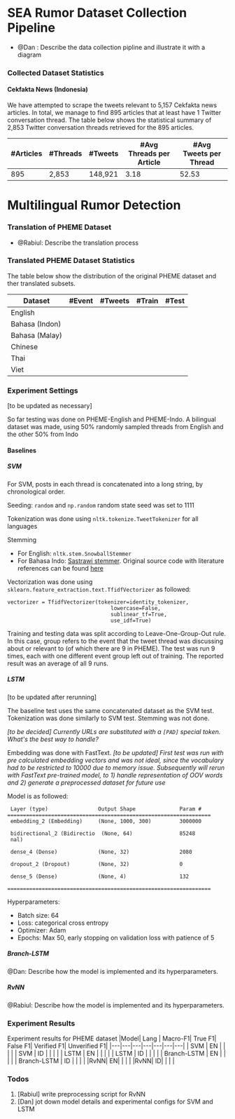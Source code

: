 # SEA Rumor Dataset Collection Pipeline
 - @Dan : Describe the data collection pipline and illustrate it with a diagram 

### Collected Dataset Statistics 
#### Cekfakta News (Indonesia)
We have attempted to scrape the tweets relevant to 5,157 Cekfakta news articles. In total, we manage to find 895 articles that at least have 1 Twitter conversation thread. The table below shows the statistical summary of 2,853 Twitter conversation threads retrieved for the 895 articles.

|#Articles|#Threads|#Tweets|#Avg Threads per Article| #Avg Tweets per Thread|
|---|---|---|---|---|
|895|2,853|148,921| 3.18|52.53|

# Multilingual Rumor Detection

### Translation of PHEME Dataset
- @Rabiul: Describe the translation process

### Translated PHEME Dataset Statistics
The table below show the distribution of the original PHEME dataset and ther translated subsets.

|Dataset|#Event|#Tweets|#Train|#Test|
|---|---|---|---|---|
|English| | | | |
|Bahasa (Indon)| | | | |
|Bahasa (Malay)| | | | |
|Chinese| | | | |
|Thai| | | | |
|Viet| | | | | 


### Experiment Settings

[to be updated as necessary]

So far testing was done on PHEME-English and PHEME-Indo. A bilingual dataset was made, using 50% randomly sampled threads from English and the other 50% from Indo

#### Baselines

##### SVM

For SVM, posts in each thread is concatenated into a long string, by chronological order.

Seeding: `random` and `np.random` random state seed was set to 1111

Tokenization was done using `nltk.tokenize.TweetTokenizer` for all languages

Stemming

- For English: `nltk.stem.SnowballStemmer`
- For Bahasa Indo: [Sastrawi stemmer](https://pypi.org/project/Sastrawi/). Original source code with literature references can be found [here](https://github.com/sastrawi/sastrawi) 


Vectorization was done using `sklearn.feature_extraction.text.TfidfVectorizer` as followed:

```
vectorizer = TfidfVectorizer(tokenizer=identity_tokenizer, 
                                 lowercase=False,
                                 sublinear_tf=True,
                                 use_idf=True)
```

Training and testing data was split according to Leave-One-Group-Out rule. In this case, group refers to the event that the tweet thread was discussing about or relevant to (of which there are 9 in PHEME). The test was run 9 times, each with one different event group left out of training. The reported result was an average of all 9 runs.


##### LSTM

[to be updated after rerunning]

The baseline test uses the same concatenated dataset as the SVM test. Tokenization was done similarly to SVM test. Stemming was not done.

*[to be decided] Currently URLs are substituted with a `[PAD]` special token. What's the best way to handle?*

Embedding was done with FastText. *[to be updated] First test was run with pre calculated embedding vectors and was not ideal, since the vocabulary had to be restricted to 10000 due to memory issue. Subsequently will rerun with FastText pre-trained model, to 1) handle representation of OOV words and 2) generate a preprocessed dataset for future use*

Model is as followed:

```
 Layer (type)                Output Shape              Param #   
=================================================================
 embedding_2 (Embedding)     (None, 1000, 300)         3000000   
                                                                 
 bidirectional_2 (Bidirectio  (None, 64)               85248     
 nal)                                                            
                                                                 
 dense_4 (Dense)             (None, 32)                2080      
                                                                 
 dropout_2 (Dropout)         (None, 32)                0         
                                                                 
 dense_5 (Dense)             (None, 4)                 132       
                                                                 
=================================================================
```

Hyperparameters:

- Batch size: 64
- Loss: categorical cross entropy
- Optimizer: Adam
- Epochs: Max 50, early stopping on validation loss with patience of 5

##### Branch-LSTM
@Dan: Describe how the model is implemented and its hyperparameters.

##### RvNN
@Rabiul: Describe how the model is implemented and its hyperparameters.

### Experiment Results
Experiment results for PHEME dataset
|Model| Lang | Macro-F1| True F1| False F1| Verified F1| Unverified F1|
|---|---|---|---|---|---|---|
| SVM | EN | | | |
| SVM | ID | |  | |
| LSTM | EN | | | |
| LSTM | ID | |  | |
| Branch-LSTM | EN | | | |
| Branch-LSTM | ID | |  | |
|RvNN| EN|  |  | |
|RvNN| ID| | |  |



### Todos
1. [Rabiul] write preprocessing script for RvNN
2. [Dan] jot down model details and experimental configs for SVM and LSTM

